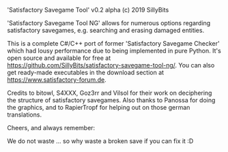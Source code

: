 'Satisfactory Savegame Tool' v0.2 alpha
(c) 2019 SillyBits


'Satisfactory Savegame Tool NG' allows for numerous options regarding satisfactory 
savegames, e.g. searching and erasing damaged entities.

This is a complete C#/C++ port of former 'Satisfactory Savegame Checker' which had
lousy performance due to being implemented in pure Python.
It's open source and available for free at 
https://github.com/SillyBits/satisfactory-savegame-tool-ng/.
You can also get ready-made executables in the download section at 
https://www.satisfactory-forum.de.


Credits to bitowl, S4XXX, Goz3rr and Vilsol for their work on deciphering the 
structure of satisfactory savegames.
Also thanks to Panossa for doing the graphics, and to RapierTropf for helping out
on those german translations.


Cheers, and always remember:

We do not waste
... so why waste a broken save if you can fix it :D
